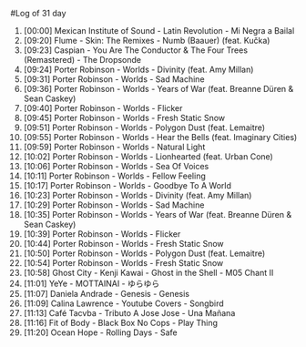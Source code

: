 #Log of 31 day

1. [00:00] Mexican Institute of Sound - Latin Revolution - Mi Negra a Bailal
1. [09:20] Flume - Skin: The Remixes - Numb (Baauer) (feat. Kučka)
1. [09:23] Caspian - You Are The Conductor & The Four Trees (Remastered) - The Dropsonde
1. [09:24] Porter Robinson - Worlds - Divinity (feat. Amy Millan)
1. [09:31] Porter Robinson - Worlds - Sad Machine
1. [09:36] Porter Robinson - Worlds - Years of War (feat. Breanne Düren & Sean Caskey)
1. [09:40] Porter Robinson - Worlds - Flicker
1. [09:45] Porter Robinson - Worlds - Fresh Static Snow
1. [09:51] Porter Robinson - Worlds - Polygon Dust (feat. Lemaitre)
1. [09:55] Porter Robinson - Worlds - Hear the Bells (feat. Imaginary Cities)
1. [09:59] Porter Robinson - Worlds - Natural Light
1. [10:02] Porter Robinson - Worlds - Lionhearted (feat. Urban Cone)
1. [10:06] Porter Robinson - Worlds - Sea Of Voices
1. [10:11] Porter Robinson - Worlds - Fellow Feeling
1. [10:17] Porter Robinson - Worlds - Goodbye To A World
1. [10:23] Porter Robinson - Worlds - Divinity (feat. Amy Millan)
1. [10:29] Porter Robinson - Worlds - Sad Machine
1. [10:35] Porter Robinson - Worlds - Years of War (feat. Breanne Düren & Sean Caskey)
1. [10:39] Porter Robinson - Worlds - Flicker
1. [10:44] Porter Robinson - Worlds - Fresh Static Snow
1. [10:50] Porter Robinson - Worlds - Polygon Dust (feat. Lemaitre)
1. [10:54] Porter Robinson - Worlds - Fresh Static Snow
1. [10:58] Ghost City - Kenji Kawai - Ghost in the Shell - M05 Chant II
1. [11:01] YeYe - MOTTAINAI - ゆらゆら
1. [11:07] Daniela Andrade - Genesis - Genesis
1. [11:09] Calina Lawrence - Youtube Covers - Songbird
1. [11:13] Café Tacvba - Tributo A Jose Jose - Una Mañana
1. [11:16] Fit of Body - Black Box No Cops - Play Thing
1. [11:20] Ocean Hope - Rolling Days - Safe
